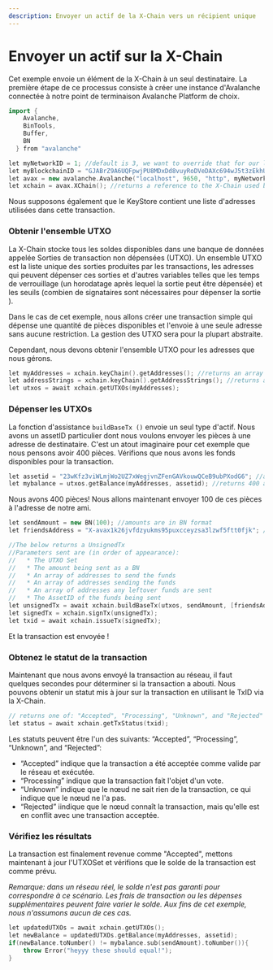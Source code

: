 ```yaml
---
description: Envoyer un actif de la X-Chain vers un récipient unique
---
```


# Envoyer un actif sur la X-Chain

Cet exemple envoie un élément de la X-Chain à un seul destinataire. La première étape de ce processus consiste à créer une instance d'Avalanche connectée à notre point de terminaison Avalanche Platform de choix.

```cpp
import {
    Avalanche,
    BinTools,
    Buffer,
    BN
  } from "avalanche" 

let myNetworkID = 1; //default is 3, we want to override that for our local network
let myBlockchainID = "GJABrZ9A6UQFpwjPU8MDxDd8vuyRoDVeDAXc694wJ5t3zEkhU"; // The X-Chain blockchainID on this network
let avax = new avalanche.Avalanche("localhost", 9650, "http", myNetworkID, myBlockchainID);
let xchain = avax.XChain(); //returns a reference to the X-Chain used by AvalancheJS
```

Nous supposons également que le KeyStore contient une liste d'adresses utilisées dans cette transaction.

### Obtenir l'ensemble UTXO <a id="getting-the-utxo-set"></a>

La X-Chain stocke tous les soldes disponibles dans une banque de données appelée Sorties de transaction non dépensées \(UTXO\). Un ensemble UTXO est la liste unique des sorties produites par les transactions, les adresses qui peuvent dépenser ces sorties et d'autres variables telles que les temps de verrouillage \(un horodatage après lequel la sortie peut être dépensée\) et les seuils \(combien de signataires sont nécessaires pour dépenser la sortie \).

Dans le cas de cet exemple, nous allons créer une transaction simple qui dépense une quantité de pièces disponibles et l'envoie à une seule adresse sans aucune restriction. La gestion des UTXO sera pour la plupart abstraite.

Cependant, nous devons obtenir l'ensemble UTXO pour les adresses que nous gérons.

```cpp
let myAddresses = xchain.keyChain().getAddresses(); //returns an array of addresses the KeyChain manages
let addressStrings = xchain.keyChain().getAddressStrings(); //returns an array of addresses the KeyChain manages as strings
let utxos = await xchain.getUTXOs(myAddresses);
```

### Dépenser les UTXOs <a id="spending-the-utxos"></a>

La fonction d'assistance `buildBaseTx ()` envoie un seul type d'actif. Nous avons un assetID particulier dont nous voulons envoyer les pièces à une adresse de destinataire. C'est un atout imaginaire pour cet exemple que nous pensons avoir 400 pièces. Vérifions que nous avons les fonds disponibles pour la transaction.

```cpp
let assetid = "23wKfz3viWLmjWo2UZ7xWegjvnZFenGAVkouwQCeB9ubPXodG6"; //avaSerialized string
let mybalance = utxos.getBalance(myAddresses, assetid); //returns 400 as a BN
```

Nous avons 400 pièces! Nous allons maintenant envoyer 100 de ces pièces à l'adresse de notre ami.

```cpp
let sendAmount = new BN(100); //amounts are in BN format
let friendsAddress = "X-avax1k26jvfdzyukms95puxcceyzsa3lzwf5ftt0fjk"; // address format is Bech32

//The below returns a UnsignedTx
//Parameters sent are (in order of appearance):
//   * The UTXO Set
//   * The amount being sent as a BN
//   * An array of addresses to send the funds
//   * An array of addresses sending the funds
//   * An array of addresses any leftover funds are sent
//   * The AssetID of the funds being sent
let unsignedTx = await xchain.buildBaseTx(utxos, sendAmount, [friendsAddress], addressStrings, addressStrings, assetid);
let signedTx = xchain.signTx(unsignedTx);
let txid = await xchain.issueTx(signedTx);
```

Et la transaction est envoyée !

### Obtenez le statut de la transaction <a id="get-the-status-of-the-transaction"></a>

Maintenant que nous avons envoyé la transaction au réseau, il faut quelques secondes pour déterminer si la transaction a abouti. Nous pouvons obtenir un statut mis à jour sur la transaction en utilisant le TxID via la X-Chain.

```cpp
// returns one of: "Accepted", "Processing", "Unknown", and "Rejected"
let status = await xchain.getTxStatus(txid);
```



Les statuts peuvent être l'un des suivants: “Accepted”, “Processing”, “Unknown”, and “Rejected”:

* “Accepted” indique que la transaction a été acceptée comme valide par le réseau et exécutée.
* “Processing” indique que la transaction fait l'objet d'un vote.
* “Unknown” indique que le nœud ne sait rien de la transaction, ce qui indique que le nœud ne l'a pas.
* “Rejected” iindique que le nœud connaît la transaction, mais qu'elle est en conflit avec une transaction acceptée.

### Vérifiez les résultats <a id="check-the-results"></a>

La transaction est finalement revenue comme "Accepted", mettons maintenant à jour l'UTXOSet et vérifions que le solde de la transaction est comme prévu.

_Remarque: dans un réseau réel, le solde n'est pas garanti pour correspondre à ce scénario. Les frais de transaction ou les dépenses supplémentaires peuvent faire varier le solde. Aux fins de cet exemple, nous n'assumons aucun de ces cas._

```cpp
let updatedUTXOs = await xchain.getUTXOs();
let newBalance = updatedUTXOs.getBalance(myAddresses, assetid);
if(newBalance.toNumber() != mybalance.sub(sendAmount).toNumber()){
    throw Error("heyyy these should equal!");
}
```

